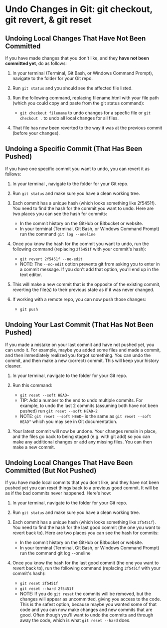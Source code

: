 # Undo Changes in Git: git checkout, git revert, & git reset

## Undoing Local Changes That Have Not Been Committed
If you have made changes that you don't like, and they **have not been committed yet**, do as follows:

1. In your terminal (Terminal, Git Bash, or Windows Command Prompt), navigate to the folder for your Git repo.
    
2. Run `git status` and you should see the affected file listed.
   
3. Run the following command, replacing filename.html with your file path (which you could copy and paste from the git status command):
    - `git checkout filename` to undo changes for a specfic file or `git checkout .` to undo all local changes for all files.

4. That file has now been reverted to the way it was at the previous commit (before your changes).

## Undoing a Specific Commit (That Has Been Pushed)

If you have one specific commit you want to undo, you can revert it as follows:

1. In your terminal , navigate to the folder for your Git repo.

2. Run `git status` and make sure you have a clean working tree.

3. Each commit has a unique hash (which looks something like 2f5451f). You need to find the hash for the commit you want to undo. Here are two places you can see the hash for commits:
   - In the commit history on the GitHub or Bitbucket or website.
   - In your terminal (Terminal, Git Bash, or Windows Command Prompt) run the command `git log --oneline`

4. Once you know the hash for the commit you want to undo, run the following command (replacing `2f5451f` with your commit's hash):
    - `git revert 2f5451f --no-edit`
    - NOTE: The `--no-edit` option prevents git from asking you to enter in a commit message. If you don't add that option, you'll end up in the  text editor.

5. This will make a new commit that is the opposite of the existing commit, reverting the file(s) to their previous state as if it was never changed.

6. If working with a remote repo, you can now push those changes:
    - `git push`

## Undoing Your Last Commit (That Has Not Been Pushed)

If you made a mistake on your last commit and have not pushed yet, you can undo it. For example, maybe you added some files and made a commit, and then immediately realized you forgot something. You can undo the commit, and then make a new (correct) commit. This will keep your history cleaner.

1. In your terminal, navigate to the folder for your Git repo.

2. Run this command:
   - `git reset --soft HEAD~`
   - TIP: Add a number to the end to undo multiple commits. For example, to undo the last 2 commits (assuming both have not been pushed) run `git reset --soft HEAD~2`
   - NOTE: `git reset --soft HEAD~` is the same as `git reset --soft HEAD^` which you may see in Git documentation.

3. Your latest commit will now be undone. Your changes remain in place, and the files go back to being staged (e.g. with git add) so you can make any additional changes or add any missing files. You can then make a new commit.

## Undoing Local Changes That Have Been Committed (But Not Pushed)

If you have made local commits that you don't like, and they have not been pushed yet you can reset things back to a previous good commit. It will be as if the bad commits never happened. Here's how:

1. In your terminal, navigate to the folder for your Git repo.

2. Run `git status` and make sure you have a clean working tree.

3. Each commit has a unique hash (which looks something like `2f5451f`). You need to find the hash for the last good commit (the one you want to revert back to). Here are two places you can see the hash for commits:
   - In the commit history on the GitHub or Bitbucket or website.
   - In your terminal (Terminal, Git Bash, or Windows Command Prompt) run the command git log --oneline

4. Once you know the hash for the last good commit (the one you want to revert back to), run the following command (replacing `2f5451f` with your commit's hash):
   - `git reset 2f5451f`
   - `git reset --hard 2f5451f`
   - NOTE: If you do `git reset` the commits will be removed, but the changes will appear as uncommitted, giving you access to the code. This is the safest option, because maybe you wanted some of that code and you can now make changes and new commits that are good. Often though you'll want to undo the commits and through away the code, which is what `git reset --hard` does.
